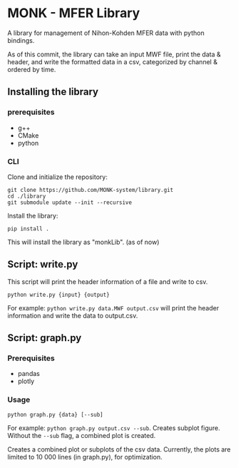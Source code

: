# MONK - MFER Library

A library for management of Nihon-Kohden MFER data with python bindings.

As of this commit, the library can take an input MWF file, print the data & header, and write the formatted data in a csv, categorized by channel & ordered by time.

## Installing the library

### prerequisites

- g++
- CMake
- python

### CLI

Clone and initialize the repository:

```
git clone https://github.com/MONK-system/library.git
cd ./library
git submodule update --init --recursive
```

Install the library:

```
pip install .
```

This will install the library as "monkLib". (as of now)

## Script: write.py

This script will print the header information of a file and write to csv.

```
python write.py {input} {output}
```

For example: `python write.py data.MWF output.csv` will print the header information and write the data to output.csv.

## Script: graph.py

### Prerequisites

- pandas
- plotly

### Usage

```
python graph.py {data} [--sub]
```

For example: `python graph.py output.csv --sub`. Creates subplot figure. Without the `--sub` flag, a combined plot is created.

Creates a combined plot or subplots of the csv data. Currently, the plots are limited to 10 000 lines (in graph.py), for optimization.
